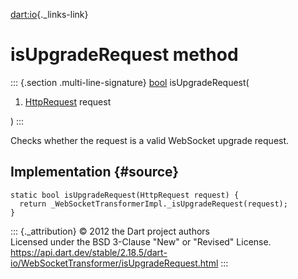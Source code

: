[dart:io](../../dart-io/dart-io-library){._links-link}

isUpgradeRequest method
=======================

::: {.section .multi-line-signature}
[bool](../../dart-core/bool-class) isUpgradeRequest(

1.  [HttpRequest](../httprequest-class) request

)
:::

Checks whether the request is a valid WebSocket upgrade request.

Implementation {#source}
--------------

``` {.language-dart data-language="dart"}
static bool isUpgradeRequest(HttpRequest request) {
  return _WebSocketTransformerImpl._isUpgradeRequest(request);
}
```

::: {._attribution}
© 2012 the Dart project authors\
Licensed under the BSD 3-Clause \"New\" or \"Revised\" License.\
<https://api.dart.dev/stable/2.18.5/dart-io/WebSocketTransformer/isUpgradeRequest.html>
:::
